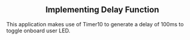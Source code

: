<h2 align="center">Implementing Delay Function</h2>

This application makes use of Timer10 to generate a delay of 100ms to toggle onboard user LED.
